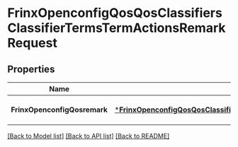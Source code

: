 # FrinxOpenconfigQosQosClassifiersClassifierTermsTermActionsRemarkRequest

## Properties
Name | Type | Description | Notes
------------ | ------------- | ------------- | -------------
**FrinxOpenconfigQosremark** | [***FrinxOpenconfigQosQosClassifiersClassifierTermsTermActionsRemark**](frinx.openconfig.qos.qos.classifiers.classifier.terms.term.actions.Remark.md) |  | [optional] [default to null]

[[Back to Model list]](../README.md#documentation-for-models) [[Back to API list]](../README.md#documentation-for-api-endpoints) [[Back to README]](../README.md)


